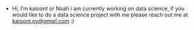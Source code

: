 -  Hi, I’m kaioont or Noah i am currently working on data science, if you would like to do a data science project with me please reach out me at kaioont.py@gmail.com
 :)
